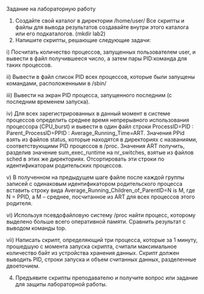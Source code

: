 Задание на лабораторную работу
1. Создайте свой каталог в директории /home/user/ Все скрипты и файлы для вывода результатов создавайте внутри этого каталога или его подкаталогов. (mkdir lab2)
2. Напишите скрипты, решающие следующие задачи:
   
i) Посчитать количество процессов, запущенных пользователем user, и вывести в файл получившееся
число, а затем пары PID:команда для таких процессов.

ii) Вывести в файл список PID всех процессов, которые были запущены командами, расположенными в /sbin/

iii) Вывести на экран PID процесса, запущенного последним (с последним временем запуска).

iv) Для всех зарегистрированных в данный момент в системе процессов определить среднее время
непрерывного использования процессора (CPU_burst) и вывести в один файл строки
ProcessID=PID : Parent_ProcessID=PPID : Average_Running_Time=ART. Значения PPid взять из файлов status, которые находятся в директориях с названиями, соответствующими PID процессов в /proc. Значения ART получить, разделив значение sum_exec_runtime на nr_switches, взятые из файлов sched в этих же директориях. Отсортировать эти строки по идентификаторам родительских процессов.

v) В полученном на предыдущем шаге файле после каждой группы записей с одинаковым идентификатором родительского процесса вставить строку вида Average_Running_Children_of_ParentID=N is M,
где N = PPID, а M – среднее, посчитанное из ART для всех процессов этого родителя.

vi) Используя псевдофайловую систему /proc найти процесс, которому выделено больше всего оперативной памяти. Сравнить результат с выводом команды top.

vii) Написать скрипт, определяющий три процесса, которые за 1 минуту, прошедшую с момента запуска скрипта, считали максимальное количество байт из устройства хранения данных. Скрипт должен выводить PID, строки запуска и объем считанных данных, разделенные двоеточием.

4. Предъявите скрипты преподавателю и получите вопрос или задание для защиты лабораторной работы.
